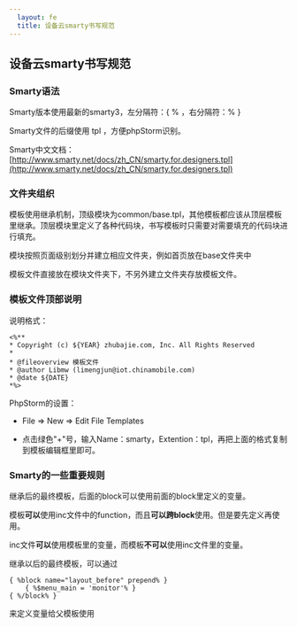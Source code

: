```yaml
---
  layout: fe
  title: 设备云smarty书写规范
---
```


## 设备云smarty书写规范

### Smarty语法

Smarty版本使用最新的smarty3，左分隔符：{ % ，右分隔符：% }

Smarty文件的后缀使用 tpl ，方便phpStorm识别。

Smarty中文文档： [http://www.smarty.net/docs/zh_CN/smarty.for.designers.tpl](http://www.smarty.net/docs/zh_CN/smarty.for.designers.tpl)


### 文件夹组织

模板使用继承机制，顶级模块为common/base.tpl，其他模板都应该从顶层模板里继承。顶层模块里定义了各种代码块，书写模板时只需要对需要填充的代码块进行填充。

模块按照页面级别划分并建立相应文件夹，例如首页放在base文件夹中

模板文件直接放在模块文件夹下，不另外建立文件夹存放模板文件。


### 模板文件顶部说明

说明格式：

    <%**
    * Copyright (c) ${YEAR} zhubajie.com, Inc. All Rights Reserved
    *
    * @fileoverview 模板文件
    * @author Libmw (limengjun@iot.chinamobile.com)
    * @date ${DATE}
    *%>

PhpStorm的设置：

* File => New => Edit File Templates

* 点击绿色"+"号，输入Name：smarty，Extention：tpl，再把上面的格式复制到模板编辑框里即可。

### Smarty的一些重要规则

继承后的最终模板，后面的block可以使用前面的block里定义的变量。


模板<strong>可以</strong>使用inc文件中的function，而且<strong>可以跨block</strong>使用。但是要先定义再使用。


inc文件<strong>可以</strong>使用模板里的变量，而模板<strong>不可以</strong>使用inc文件里的变量。<br>


继承以后的最终模板，可以通过

    { %block name="layout_before" prepend% }
        { %$menu_main = 'monitor'% }
    { %/block% }

来定义变量给父模板使用